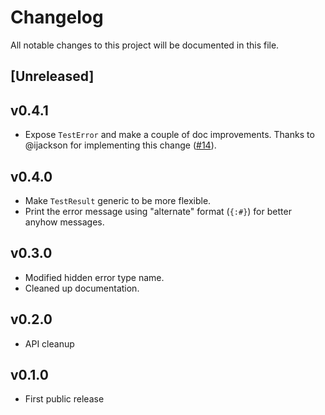 # Changelog

All notable changes to this project will be documented in this file.

## [Unreleased]

## v0.4.1

- Expose `TestError` and make a couple of doc improvements. Thanks to @ijackson for implementing this change ([#14](https://github.com/wiktor-k/testresult/pull/14)).

## v0.4.0

- Make `TestResult` generic to be more flexible.
- Print the error message using "alternate" format (`{:#}`) for better anyhow messages.

## v0.3.0

- Modified hidden error type name.
- Cleaned up documentation.

## v0.2.0

- API cleanup

## v0.1.0

- First public release
